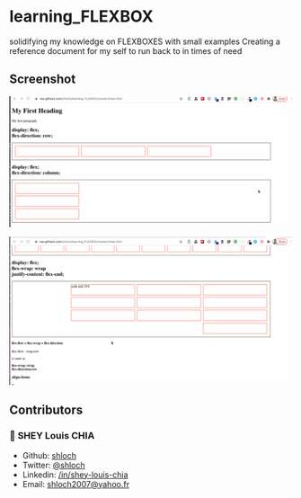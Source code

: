# learning_FLEXBOX
solidifying my knowledge on FLEXBOXES with small examples
Creating a reference document for my self to run back to in times of need


## Screenshot 


![alt text](https://github.com/shloch/learning_FLEXBOX/blob/master/design3.gif)

![alt text](https://github.com/shloch/learning_FLEXBOX/blob/master/design2.gif)



## Contributors

### 👤 **SHEY Louis CHIA**

- Github: [shloch](https://github.com/shloch)
- Twitter: [@shloch](https://twitter.com/shloch)
- Linkedin: [/in/shey-louis-chia](https://www.linkedin.com/in/shey-louis-chia)
- Email: shloch2007@yahoo.fr